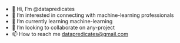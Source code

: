 - 👋 Hi, I’m @datapredicates
- 👀 I’m interested in connecting with machine-learning professionals
- 🌱 I’m currently learning machine-learning
- 💞️ I’m looking to collaborate on any-project
- 📫 How to reach me datapredicates@gmail.com

<!---
datapredicates/datapredicates is a ✨ special ✨ repository because its `README.md` (this file) appears on your GitHub profile.
You can click the Preview link to take a look at your changes.
--->
